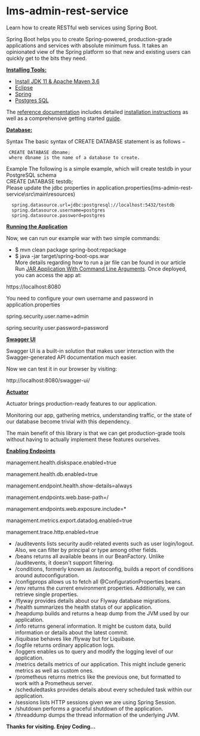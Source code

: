 # lms-admin-rest-service
Learn how to create RESTful web services using Spring Boot.

Spring Boot helps you to create Spring-powered, production-grade applications and services with absolute minimum fuss. It takes an opinionated view of the Spring platform so that new and existing users can quickly get to the bits they need.

**<ins>Installing Tools:</ins>**

* [Install JDK 11 & Apache Maven 3.6](https://anote.dev/install-jdk-11-apache-maven-3-6/)
* [Eclipse](https://www.guru99.com/install-eclipse-java.html)
* [Spring](https://www.eclipse.org/community/eclipse_newsletter/2018/february/springboot.php)
* [Postgres SQL](https://www.postgresqltutorial.com/install-postgresql/)

The [reference documentation](https://docs.spring.io/spring-boot/docs/current-SNAPSHOT/reference/html/) includes detailed [installation instructions](https://docs.spring.io/spring-boot/docs/current-SNAPSHOT/reference/html/getting-started.html#getting-started.installing) as well as a comprehensive getting started [guide](https://docs.spring.io/spring-boot/docs/current-SNAPSHOT/reference/html/getting-started.html#getting-started.first-application).

**<ins>Database:</ins>**

  Syntax
    The basic syntax of CREATE DATABASE statement is as follows −

 
     CREATE DATABASE dbname;
     where dbname is the name of a database to create.

  Example
    The following is a simple example, which will create testdb in your PostgreSQL schema<br>
      CREATE DATABASE testdb;
    <BR>Please update the jdbc properties in application.properties(lms-admin-rest-service\src\main\resources)
    
      spring.datasource.url=jdbc:postgresql://localhost:5432/testdb
      spring.datasource.username=postgres
      spring.datasource.password=postgres

**<ins>Running the Application</ins>**
  
Now, we can run our example war with two simple commands:

* $ mvn clean package spring-boot:repackage
* $ java -jar target/spring-boot-ops.war
<BR>More details regarding how to run a jar file can be found in our article Run [JAR Application With Command Line Arguments](https://www.baeldung.com/java-run-jar-with-arguments).
Once deployed, you can access the app at:

https://localhost:8080

You need to configure your own username and password in application.properties
  
  spring.security.user.name=admin

  spring.security.user.password=password
 
  **<ins>Swagger UI</ins>**
  
  Swagger UI is a built-in solution that makes user interaction with the Swagger-generated API documentation much easier.
  
  Now we can test it in our browser by visiting:

  http://localhost:8080/swagger-ui/
  
  **<ins>Actuator</ins>**
  
  Actuator brings production-ready features to our application.

  Monitoring our app, gathering metrics, understanding traffic, or the state of our database become trivial with this dependency.

  The main benefit of this library is that we can get production-grade tools without having to actually implement these features ourselves.
  
  **<ins>Enabling Endpoints</ins>**
  
  management.health.diskspace.enabled=true
  
  management.health.db.enabled=true
  
  management.endpoint.health.show-details=always
  
  management.endpoints.web.base-path=/
  
  management.endpoints.web.exposure.include=*
  
  management.metrics.export.datadog.enabled=true
  
  management.trace.http.enabled=true
  
  - /auditevents lists security audit-related events such as user login/logout. Also, we can filter by principal or type among other fields.
  - /beans returns all available beans in our BeanFactory. Unlike /auditevents, it doesn't support filtering.
  - /conditions, formerly known as /autoconfig, builds a report of conditions around autoconfiguration.
  - /configprops allows us to fetch all @ConfigurationProperties beans.
  - /env returns the current environment properties. Additionally, we can retrieve single properties.
  - /flyway provides details about our Flyway database migrations.
  - /health summarizes the health status of our application.
  - /heapdump builds and returns a heap dump from the JVM used by our application.
  - /info returns general information. It might be custom data, build information or details about the latest commit.
  - /liquibase behaves like /flyway but for Liquibase.
  - /logfile returns ordinary application logs.
  - /loggers enables us to query and modify the logging level of our application.
  - /metrics details metrics of our application. This might include generic metrics as well as custom ones.
  - /prometheus returns metrics like the previous one, but formatted to work with a Prometheus server.
  - /scheduledtasks provides details about every scheduled task within our application.
  - /sessions lists HTTP sessions given we are using Spring Session.
  - /shutdown performs a graceful shutdown of the application.
  - /threaddump dumps the thread information of the underlying JVM.
  
  **Thanks for visiting. Enjoy Coding...**
  
 
  

